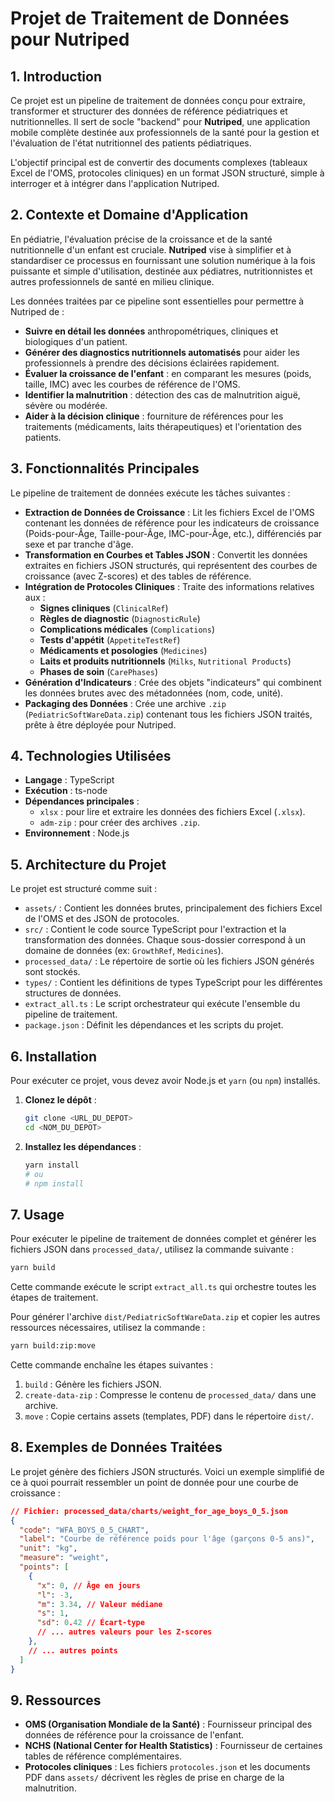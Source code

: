 # Projet de Traitement de Données pour Nutriped

## 1. Introduction

Ce projet est un pipeline de traitement de données conçu pour extraire, transformer et structurer des données de référence pédiatriques et nutritionnelles. Il sert de socle "backend" pour **Nutriped**, une application mobile complète destinée aux professionnels de la santé pour la gestion et l'évaluation de l'état nutritionnel des patients pédiatriques.

L'objectif principal est de convertir des documents complexes (tableaux Excel de l'OMS, protocoles cliniques) en un format JSON structuré, simple à interroger et à intégrer dans l'application Nutriped.

## 2. Contexte et Domaine d'Application

En pédiatrie, l'évaluation précise de la croissance et de la santé nutritionnelle d'un enfant est cruciale. **Nutriped** vise à simplifier et à standardiser ce processus en fournissant une solution numérique à la fois puissante et simple d'utilisation, destinée aux pédiatres, nutritionnistes et autres professionnels de santé en milieu clinique.

Les données traitées par ce pipeline sont essentielles pour permettre à Nutriped de :

- **Suivre en détail les données** anthropométriques, cliniques et biologiques d'un patient.
- **Générer des diagnostics nutritionnels automatisés** pour aider les professionnels à prendre des décisions éclairées rapidement.
- **Évaluer la croissance de l'enfant** : en comparant les mesures (poids, taille, IMC) avec les courbes de référence de l'OMS.
- **Identifier la malnutrition** : détection des cas de malnutrition aiguë, sévère ou modérée.
- **Aider à la décision clinique** : fourniture de références pour les traitements (médicaments, laits thérapeutiques) et l'orientation des patients.

## 3. Fonctionnalités Principales

Le pipeline de traitement de données exécute les tâches suivantes :

- **Extraction de Données de Croissance** : Lit les fichiers Excel de l'OMS contenant les données de référence pour les indicateurs de croissance (Poids-pour-Âge, Taille-pour-Âge, IMC-pour-Âge, etc.), différenciés par sexe et par tranche d'âge.
- **Transformation en Courbes et Tables JSON** : Convertit les données extraites en fichiers JSON structurés, qui représentent des courbes de croissance (avec Z-scores) et des tables de référence.
- **Intégration de Protocoles Cliniques** : Traite des informations relatives aux :
    - **Signes cliniques** (`ClinicalRef`)
    - **Règles de diagnostic** (`DiagnosticRule`)
    - **Complications médicales** (`Complications`)
    - **Tests d'appétit** (`AppetiteTestRef`)
    - **Médicaments et posologies** (`Medicines`)
    - **Laits et produits nutritionnels** (`Milks`, `Nutritional Products`)
    - **Phases de soin** (`CarePhases`)
- **Génération d'Indicateurs** : Crée des objets "indicateurs" qui combinent les données brutes avec des métadonnées (nom, code, unité).
- **Packaging des Données** : Crée une archive `.zip` (`PediatricSoftWareData.zip`) contenant tous les fichiers JSON traités, prête à être déployée pour Nutriped.

## 4. Technologies Utilisées

- **Langage** : TypeScript
- **Exécution** : ts-node
- **Dépendances principales** :
    - `xlsx` : pour lire et extraire les données des fichiers Excel (`.xlsx`).
    - `adm-zip` : pour créer des archives `.zip`.
- **Environnement** : Node.js

## 5. Architecture du Projet

Le projet est structuré comme suit :

- `assets/` : Contient les données brutes, principalement des fichiers Excel de l'OMS et des JSON de protocoles.
- `src/` : Contient le code source TypeScript pour l'extraction et la transformation des données. Chaque sous-dossier correspond à un domaine de données (ex: `GrowthRef`, `Medicines`).
- `processed_data/` : Le répertoire de sortie où les fichiers JSON générés sont stockés.
- `types/` : Contient les définitions de types TypeScript pour les différentes structures de données.
- `extract_all.ts` : Le script orchestrateur qui exécute l'ensemble du pipeline de traitement.
- `package.json` : Définit les dépendances et les scripts du projet.

## 6. Installation

Pour exécuter ce projet, vous devez avoir Node.js et `yarn` (ou `npm`) installés.

1.  **Clonez le dépôt** :
    ```bash
    git clone <URL_DU_DEPOT>
    cd <NOM_DU_DEPOT>
    ```

2.  **Installez les dépendances** :
    ```bash
    yarn install
    # ou
    # npm install
    ```

## 7. Usage

Pour exécuter le pipeline de traitement de données complet et générer les fichiers JSON dans `processed_data/`, utilisez la commande suivante :

```bash
yarn build
```

Cette commande exécute le script `extract_all.ts` qui orchestre toutes les étapes de traitement.

Pour générer l'archive `dist/PediatricSoftWareData.zip` et copier les autres ressources nécessaires, utilisez la commande :

```bash
yarn build:zip:move
```

Cette commande enchaîne les étapes suivantes :
1.  `build` : Génère les fichiers JSON.
2.  `create-data-zip` : Compresse le contenu de `processed_data/` dans une archive.
3.  `move` : Copie certains assets (templates, PDF) dans le répertoire `dist/`.

## 8. Exemples de Données Traitées

Le projet génère des fichiers JSON structurés. Voici un exemple simplifié de ce à quoi pourrait ressembler un point de donnée pour une courbe de croissance :

```json
// Fichier: processed_data/charts/weight_for_age_boys_0_5.json
{
  "code": "WFA_BOYS_0_5_CHART",
  "label": "Courbe de référence poids pour l'âge (garçons 0-5 ans)",
  "unit": "kg",
  "measure": "weight",
  "points": [
    {
      "x": 0, // Âge en jours
      "l": -3,
      "m": 3.34, // Valeur médiane
      "s": 1,
      "sd": 0.42 // Écart-type
      // ... autres valeurs pour les Z-scores
    },
    // ... autres points
  ]
}
```

## 9. Ressources

- **OMS (Organisation Mondiale de la Santé)** : Fournisseur principal des données de référence pour la croissance de l'enfant.
- **NCHS (National Center for Health Statistics)** : Fournisseur de certaines tables de référence complémentaires.
- **Protocoles cliniques** : Les fichiers `protocoles.json` et les documents PDF dans `assets/` décrivent les règles de prise en charge de la malnutrition.
